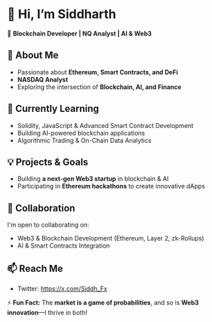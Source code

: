 # 👋 Hi, I’m Siddharth

🚀 **Blockchain Developer | NQ Analyst | AI & Web3**  

## 👀 About Me  
- Passionate about **Ethereum, Smart Contracts, and DeFi**  
- **NASDAQ Analyst** 
- Exploring the intersection of **Blockchain, AI, and Finance**  

## 🌱 Currently Learning  
- Solidity, JavaScript & Advanced Smart Contract Development  
- Building AI-powered blockchain applications  
- Algorithmic Trading & On-Chain Data Analytics  

## 💡 Projects & Goals  
- Building **a next-gen Web3 startup** in blockchain & AI   
- Participating in **Ethereum hackathons** to create innovative dApps  

## 💞️ Collaboration  
I'm open to collaborating on:  
- Web3 & Blockchain Development (Ethereum, Layer 2, zk-Rollups)  
- AI & Smart Contracts Integration    

## 📫 Reach Me  
- Twitter:  https://x.com/Siddh_Fx 

⚡ **Fun Fact:** The **market is a game of probabilities**, and so is **Web3 innovation**—I thrive in both!  
